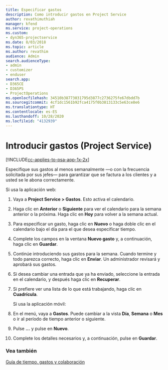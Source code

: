 ```yaml
---
title: Especificar gastos
description: Como introducir gastos en Project Service
author: revathimuthiah
manager: kfend
ms.service: project-operations
ms.custom:
- dyn365-projectservice
ms.date: 8/03/2018
ms.topic: article
ms.author: revathim
audience: Admin
search.audienceType:
- admin
- customizer
- enduser
search.app:
- D365CE
- D365PS
- ProjectOperations
ms.openlocfilehash: 34510b38773031795d3877c2736275fe67dbdd7b
ms.sourcegitcommit: 4cf1dc1561b92fca4175f0b3813133c5e63ce8e6
ms.translationtype: HT
ms.contentlocale: es-ES
ms.lasthandoff: 10/28/2020
ms.locfileid: "4132939"
---
```

# <a name="enter-expenses-project-service"></a>Introducir gastos (Project Service)

[!INCLUDE[cc-applies-to-psa-app-1x-2x](../includes/cc-applies-to-psa-app-1x-2x.md)]

Especifique sus gastos al menos semanalmente —o con la frecuencia solicitada por sus jefes— para garantizar que se factura a los clientes y a usted se le abona correctamente.  
  
 Si usa la aplicación web:  
  
1. Vaya a **Project Service > Gastos**. Esto activa el calendario.  
  
2. Haga clic en **Anterior** o **Siguiente** para ver el calendario para la semana anterior o la próxima. Haga clic en **Hoy** para volver a la semana actual.  
  
3. Para especificar un gasto, haga clic en **Nuevo** o haga doble clic en el calendario bajo el día para el que desea especificar tiempo.  
  
4. Complete los campos en la ventana **Nuevo gasto** y, a continuación, haga clic en **Guardar**.  
  
5. Continúe introduciendo sus gastos para la semana. Cuando termine y todo parezca correcto, haga clic en **Enviar**. Un administrador revisará y aprobará sus gastos.  
  
6. Si desea cambiar una entrada que ya ha enviado, seleccione la entrada en el calendario, y después haga clic en **Recuperar**.  
  
7. Si prefiere ver una lista de lo que está trabajando, haga clic en **Cuadrícula**.  
  
   Si usa la aplicación móvil:  
  
8. En el menú, vaya a **Gastos**.     Puede cambiar a la vista **Día**, **Semana** o **Mes** o ir al período de tiempo anterior o siguiente.  
  
9. Pulse **...** y pulse en **Nuevo**.  
  
10. Complete los detalles necesarios y, a continuación, pulse en **Guardar**.  
  
### <a name="see-also"></a>Vea también  
 [Guía de tiempo, gastos y colaboración](../psa/time-expense-collaboration-guide.md)
